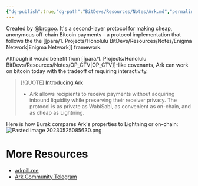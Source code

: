 ```yaml
---
{"dg-publish":true,"dg-path":"BitDevs/Resources/Notes/Ark.md","permalink":"/bit-devs/resources/notes/ark/","title":"Ark","noteIcon":"3","created":"2023-05-25T08:46:04.999-10:00","updated":"2023-05-25T09:00:24.653-10:00"}
---
```



Created by [@brqgoo](https://twitter.com/brqgoo). It's a second-layer protocol for making cheap, anonymous off-chain Bitcoin payments - a protocol implementation that follows the the [[para/1. Projects/Honolulu BitDevs/Resources/Notes/Enigma Network\|Enigma Network]] framework.

Although it would benefit from [[para/1. Projects/Honolulu BitDevs/Resources/Notes/OP_CTV\|OP_CTV]]-like covenants, Ark can work on bitcoin today with the tradeoff of requiring interactivity.

> [!QUOTE] [Introducing Ark](https://burakkeceli.medium.com/introducing-ark-6f87ae45e272)
> - Ark allows recipients to receive payments without acquiring inbound liquidity while preserving their receiver privacy. The protocol is as private as WabiSabi, as convenient as on-chain, and as cheap as Lightning.

Here is how Burak compares Ark's properties to Lightning or on-chain:
![Pasted image 20230525085630.png](/img/user/para/artifacts/Pasted%20image%2020230525085630.png)



# More Resources
- [arkpill.me](https://www.arkpill.me/)
- [Ark Community Telegram](https://t.me/ark_network_community)